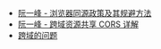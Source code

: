 - [阮一峰 - 浏览器同源政策及其规避方法](http://www.ruanyifeng.com/blog/2016/04/same-origin-policy.html)
- [阮一峰 - 跨域资源共享 CORS 详解](https://www.ruanyifeng.com/blog/2016/04/cors.html)
- [跨域的问题](https://segmentfault.com/a/1190000015597029)
